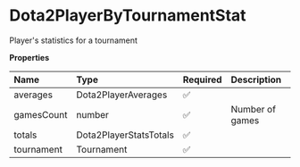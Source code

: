 # Dota2PlayerByTournamentStat

Player's statistics for a tournament

**Properties**

| Name       | Type                   | Required | Description     |
| :--------- | :--------------------- | :------- | :-------------- |
| averages   | Dota2PlayerAverages    | ✅       |                 |
| gamesCount | number                 | ✅       | Number of games |
| totals     | Dota2PlayerStatsTotals | ✅       |                 |
| tournament | Tournament             | ✅       |                 |

